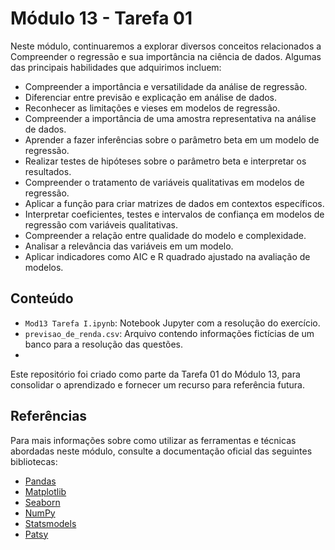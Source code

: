 # Módulo 13 - Tarefa 01
Neste módulo, continuaremos a explorar diversos conceitos relacionados a Compreender o regressão e sua importância na ciência de dados. Algumas das principais habilidades que adquirimos incluem:
- Compreender a importância e versatilidade da análise de regressão.
- Diferenciar entre previsão e explicação em análise de dados.
- Reconhecer as limitações e vieses em modelos de regressão.
- Compreender a importância de uma amostra representativa na análise de dados.
- Aprender a fazer inferências sobre o parâmetro beta em um modelo de regressão.
- Realizar testes de hipóteses sobre o parâmetro beta e interpretar os resultados.
- Compreender o tratamento de variáveis qualitativas em modelos de regressão.
- Aplicar a função para criar matrizes de dados em contextos específicos.
- Interpretar coeficientes, testes e intervalos de confiança em modelos de regressão com variáveis qualitativas.
- Compreender a relação entre qualidade do modelo e complexidade.
- Analisar a relevância das variáveis em um modelo.
- Aplicar indicadores como AIC e R quadrado ajustado na avaliação de modelos.

## Conteúdo
- `Mod13 Tarefa I.ipynb`: Notebook Jupyter com a resolução do exercício.
- `previsao_de_renda.csv`: Arquivo contendo informações fictícias de um banco para a resolução das questões.
- 
Este repositório foi criado como parte da Tarefa 01 do Módulo 13, para consolidar o aprendizado e fornecer um recurso para referência futura.

## Referências
Para mais informações sobre como utilizar as ferramentas e técnicas abordadas neste módulo, consulte a documentação oficial das seguintes bibliotecas:

- [Pandas](https://pandas.pydata.org/docs/)
- [Matplotlib](https://matplotlib.org/stable/contents.html)
- [Seaborn](https://seaborn.pydata.org/tutorial.html)
- [NumPy](https://numpy.org/doc/)
- [Statsmodels](https://www.statsmodels.org/stable/index.html)
- [Patsy](https://patsy.readthedocs.io/en/latest/)
